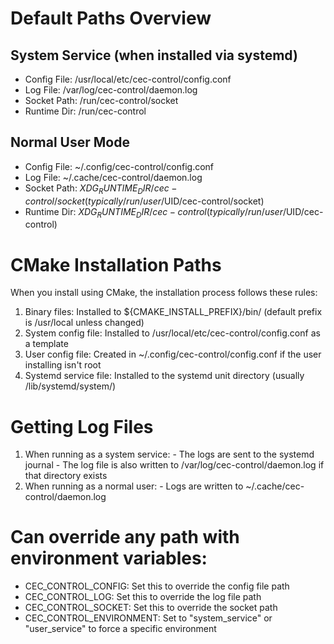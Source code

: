 # Default Paths Overview

## System Service (when installed via systemd)

  - Config File: /usr/local/etc/cec-control/config.conf
  - Log File: /var/log/cec-control/daemon.log
  - Socket Path: /run/cec-control/socket
  - Runtime Dir: /run/cec-control

## Normal User Mode

  - Config File: ~/.config/cec-control/config.conf
  - Log File: ~/.cache/cec-control/daemon.log
  - Socket Path: $XDG_RUNTIME_DIR/cec-control/socket (typically /run/user/$UID/cec-control/socket)
  - Runtime Dir: $XDG_RUNTIME_DIR/cec-control (typically /run/user/$UID/cec-control)

# CMake Installation Paths

  When you install using CMake, the installation process follows these rules:

  1. Binary files: Installed to ${CMAKE_INSTALL_PREFIX}/bin/ (default prefix is /usr/local unless changed)
  2. System config file: Installed to /usr/local/etc/cec-control/config.conf as a template
  3. User config file: Created in ~/.config/cec-control/config.conf if the user installing isn't root
  4. Systemd service file: Installed to the systemd unit directory (usually /lib/systemd/system/)

# Getting Log Files

  1. When running as a system service:
    - The logs are sent to the systemd journal
    - The log file is also written to /var/log/cec-control/daemon.log if that directory exists
  2. When running as a normal user:
    - Logs are written to ~/.cache/cec-control/daemon.log

# Can override any path with environment variables:

  - CEC_CONTROL_CONFIG: Set this to override the config file path
  - CEC_CONTROL_LOG: Set this to override the log file path
  - CEC_CONTROL_SOCKET: Set this to override the socket path
  - CEC_CONTROL_ENVIRONMENT: Set to "system_service" or "user_service" to force a specific environment